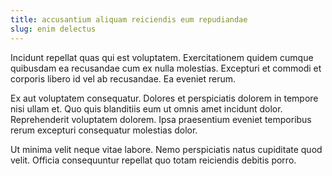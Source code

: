 ```yaml
---
title: accusantium aliquam reiciendis eum repudiandae
slug: enim delectus
---
```


Incidunt repellat quas qui est voluptatem. Exercitationem quidem cumque quibusdam ea recusandae cum ex nulla molestias. Excepturi et commodi et corporis libero id vel ab recusandae. Ea eveniet rerum.

Ex aut voluptatem consequatur. Dolores et perspiciatis dolorem in tempore nisi ullam et. Quo quis blanditiis eum ut omnis amet incidunt dolor. Reprehenderit voluptatem dolorem. Ipsa praesentium eveniet temporibus rerum excepturi consequatur molestias dolor.

Ut minima velit neque vitae labore. Nemo perspiciatis natus cupiditate quod velit. Officia consequuntur repellat quo totam reiciendis debitis porro.
